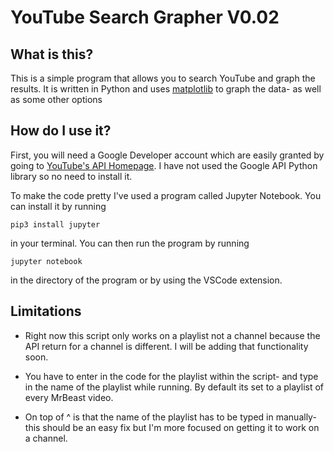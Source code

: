 <h1>YouTube Search Grapher V0.02</h1>

<h2>What is this?</h2>
<p>This is a simple program that allows you to search YouTube and graph the results. It is written in Python and uses <a href="http://matplotlib.org/">matplotlib</a> to graph the data- as well as some other options</p>

<h2>How do I use it?</h2>

<p>First, you will need a Google Developer account which are easily granted by going to <a href="https://developers.google.com">YouTube's API Homepage</a>. I have not used the Google API Python library so no need to install it.</p>

<p>To make the code pretty I've used a program called Jupyter Notebook. You can install it by running

<code>pip3 install jupyter</code> 

in your terminal. You can then run the program by running

<code>jupyter notebook</code>

in the directory of the program or by using the VSCode extension.</p>

<h2>Limitations</h2>
<ul>
    <li><p>Right now this script only works on a playlist not a channel because the API return for a channel is different. I will be adding that functionality soon.</p></li>
    <li><p>You have to enter in the code for the playlist within the script- and type in the name of the playlist while running. By default its set to a playlist of every MrBeast video.</p></li>
    <li><p>On top of ^ is that the name of the playlist has to be typed in manually- this should be an easy fix but I'm more focused on getting it to work on a channel.</p></li>
</ul>